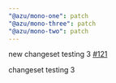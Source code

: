 ```yaml
---
"@azu/mono-one": patch
"@azu/mono-three": patch
"@azu/mono-two": patch
---
```

    
new changeset testing 3 [#121](https://github.com/JantaeLeckie/monorepo-release-changesets/pull/121)
    
changeset testing 3
